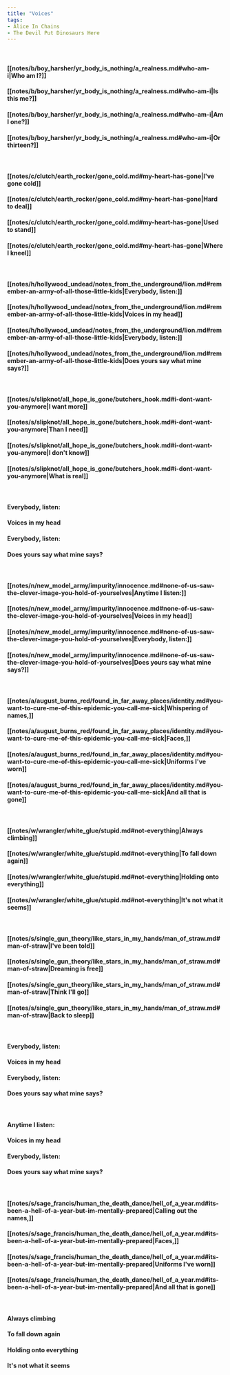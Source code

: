 ```yaml
---
title: "Voices"
tags:
- Alice In Chains
- The Devil Put Dinosaurs Here
---
```

&nbsp;
#### [[notes/b/boy_harsher/yr_body_is_nothing/a_realness.md#who-am-i|Who am I?]]
#### [[notes/b/boy_harsher/yr_body_is_nothing/a_realness.md#who-am-i|Is this me?]]
#### [[notes/b/boy_harsher/yr_body_is_nothing/a_realness.md#who-am-i|Am I one?]]
#### [[notes/b/boy_harsher/yr_body_is_nothing/a_realness.md#who-am-i|Or thirteen?]]
&nbsp;
#### [[notes/c/clutch/earth_rocker/gone_cold.md#my-heart-has-gone|I've gone cold]]
#### [[notes/c/clutch/earth_rocker/gone_cold.md#my-heart-has-gone|Hard to deal]]
#### [[notes/c/clutch/earth_rocker/gone_cold.md#my-heart-has-gone|Used to stand]]
#### [[notes/c/clutch/earth_rocker/gone_cold.md#my-heart-has-gone|Where I kneel]]
&nbsp;
#### [[notes/h/hollywood_undead/notes_from_the_underground/lion.md#remember-an-army-of-all-those-little-kids|Everybody, listen:]]
#### [[notes/h/hollywood_undead/notes_from_the_underground/lion.md#remember-an-army-of-all-those-little-kids|Voices in my head]]
#### [[notes/h/hollywood_undead/notes_from_the_underground/lion.md#remember-an-army-of-all-those-little-kids|Everybody, listen:]]
#### [[notes/h/hollywood_undead/notes_from_the_underground/lion.md#remember-an-army-of-all-those-little-kids|Does yours say what mine says?]]
&nbsp;
#### [[notes/s/slipknot/all_hope_is_gone/butchers_hook.md#i-dont-want-you-anymore|I want more]]
#### [[notes/s/slipknot/all_hope_is_gone/butchers_hook.md#i-dont-want-you-anymore|Than I need]]
#### [[notes/s/slipknot/all_hope_is_gone/butchers_hook.md#i-dont-want-you-anymore|I don't know]]
#### [[notes/s/slipknot/all_hope_is_gone/butchers_hook.md#i-dont-want-you-anymore|What is real]]
&nbsp;
#### Everybody, listen:
#### Voices in my head
#### Everybody, listen:
#### Does yours say what mine says?
&nbsp;
#### [[notes/n/new_model_army/impurity/innocence.md#none-of-us-saw-the-clever-image-you-hold-of-yourselves|Anytime I listen:]]
#### [[notes/n/new_model_army/impurity/innocence.md#none-of-us-saw-the-clever-image-you-hold-of-yourselves|Voices in my head]]
#### [[notes/n/new_model_army/impurity/innocence.md#none-of-us-saw-the-clever-image-you-hold-of-yourselves|Everybody, listen:]]
#### [[notes/n/new_model_army/impurity/innocence.md#none-of-us-saw-the-clever-image-you-hold-of-yourselves|Does yours say what mine says?]]
&nbsp;
#### [[notes/a/august_burns_red/found_in_far_away_places/identity.md#you-want-to-cure-me-of-this-epidemic-you-call-me-sick|Whispering of names,]]
#### [[notes/a/august_burns_red/found_in_far_away_places/identity.md#you-want-to-cure-me-of-this-epidemic-you-call-me-sick|Faces,]]
#### [[notes/a/august_burns_red/found_in_far_away_places/identity.md#you-want-to-cure-me-of-this-epidemic-you-call-me-sick|Uniforms I've worn]]
#### [[notes/a/august_burns_red/found_in_far_away_places/identity.md#you-want-to-cure-me-of-this-epidemic-you-call-me-sick|And all that is gone]]
&nbsp;
#### [[notes/w/wrangler/white_glue/stupid.md#not-everything|Always climbing]]
#### [[notes/w/wrangler/white_glue/stupid.md#not-everything|To fall down again]]
#### [[notes/w/wrangler/white_glue/stupid.md#not-everything|Holding onto everything]]
#### [[notes/w/wrangler/white_glue/stupid.md#not-everything|It's not what it seems]]
&nbsp;
#### [[notes/s/single_gun_theory/like_stars_in_my_hands/man_of_straw.md#man-of-straw|I've been told]]
#### [[notes/s/single_gun_theory/like_stars_in_my_hands/man_of_straw.md#man-of-straw|Dreaming is free]]
#### [[notes/s/single_gun_theory/like_stars_in_my_hands/man_of_straw.md#man-of-straw|Think I'll go]]
#### [[notes/s/single_gun_theory/like_stars_in_my_hands/man_of_straw.md#man-of-straw|Back to sleep]]
&nbsp;
#### Everybody, listen:
#### Voices in my head
#### Everybody, listen:
#### Does yours say what mine says?
&nbsp;
#### Anytime I listen:
#### Voices in my head
#### Everybody, listen:
#### Does yours say what mine says?
&nbsp;
#### [[notes/s/sage_francis/human_the_death_dance/hell_of_a_year.md#its-been-a-hell-of-a-year-but-im-mentally-prepared|Calling out the names,]]
#### [[notes/s/sage_francis/human_the_death_dance/hell_of_a_year.md#its-been-a-hell-of-a-year-but-im-mentally-prepared|Faces,]]
#### [[notes/s/sage_francis/human_the_death_dance/hell_of_a_year.md#its-been-a-hell-of-a-year-but-im-mentally-prepared|Uniforms I've worn]]
#### [[notes/s/sage_francis/human_the_death_dance/hell_of_a_year.md#its-been-a-hell-of-a-year-but-im-mentally-prepared|And all that is gone]]
&nbsp;
#### Always climbing
#### To fall down again
#### Holding onto everything
#### It's not what it seems

